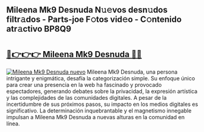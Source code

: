 ## Mileena Mk9 Desnuda N𝚞𝚎vos desn𝚞dos filtr𝚊dos - Parts-joe F𝚘tos vid𝚎o - C𝚘ntenido atr𝚊ctivo BP8Q9

# <h2><a href="http://mbbdf7x.tromn.icu/?c=Mileena+Mk9+Desnuda">🔗👉👉👉 Mileena Mk9 Desnuda 🔗🔗</a></h2>

[![Mileena Mk9 Desnuda nuevo](https://i.imgur.com/pEAQMta.gif)](http://mbbdf7x.tromn.icu/?c=Mileena+Mk9+Desnuda)
Mileena Mk9 Desnuda, una persona intrigante y enigmática, desafía la categorización simple. Su enfoque único para crear una presencia en la web ha fascinado y provocado espectadores, generando debates sobre la privacidad, la expresión artística y las complejidades de las comunidades digitales. A pesar de la incertidumbre de sus próximos pasos, su impacto en los medios digitales es significativo. La determinación inquebrantable y el magnetismo innegable impulsan a Mileena Mk9 Desnuda a nuevas alturas en la comunidad en línea.
